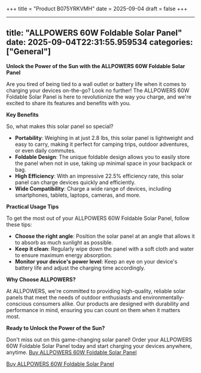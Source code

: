 +++
title = "Product B075YRKVMH"
date = 2025-09-04
draft = false
+++

---
title: "ALLPOWERS 60W Foldable Solar Panel"
date: 2025-09-04T22:31:55.959534
categories: ["General"]
---
**Unlock the Power of the Sun with the ALLPOWERS 60W Foldable Solar Panel**

Are you tired of being tied to a wall outlet or battery life when it comes to charging your devices on-the-go? Look no further! The ALLPOWERS 60W Foldable Solar Panel is here to revolutionize the way you charge, and we're excited to share its features and benefits with you.

**Key Benefits**

So, what makes this solar panel so special?

* **Portability**: Weighing in at just 2.8 lbs, this solar panel is lightweight and easy to carry, making it perfect for camping trips, outdoor adventures, or even daily commutes.
* **Foldable Design**: The unique foldable design allows you to easily store the panel when not in use, taking up minimal space in your backpack or bag.
* **High Efficiency**: With an impressive 22.5% efficiency rate, this solar panel can charge devices quickly and efficiently.
* **Wide Compatibility**: Charge a wide range of devices, including smartphones, tablets, laptops, cameras, and more.

**Practical Usage Tips**

To get the most out of your ALLPOWERS 60W Foldable Solar Panel, follow these tips:

* **Choose the right angle**: Position the solar panel at an angle that allows it to absorb as much sunlight as possible.
* **Keep it clean**: Regularly wipe down the panel with a soft cloth and water to ensure maximum energy absorption.
* **Monitor your device's power level**: Keep an eye on your device's battery life and adjust the charging time accordingly.

**Why Choose ALLPOWERS?**

At ALLPOWERS, we're committed to providing high-quality, reliable solar panels that meet the needs of outdoor enthusiasts and environmentally-conscious consumers alike. Our products are designed with durability and performance in mind, ensuring you can count on them when it matters most.

**Ready to Unlock the Power of the Sun?**

Don't miss out on this game-changing solar panel! Order your ALLPOWERS 60W Foldable Solar Panel today and start charging your devices anywhere, anytime. [Buy ALLPOWERS 60W Foldable Solar Panel](https://www.amazon.com/dp/B075YRKVMH)

[Buy ALLPOWERS 60W Foldable Solar Panel](https://www.amazon.com/dp/B075YRKVMH)
